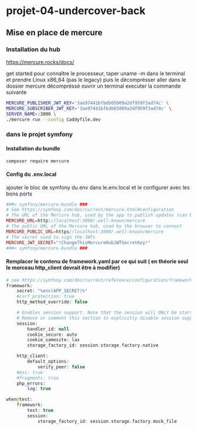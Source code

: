 # projet-04-undercover-back

## Mise en place de mercure

### Installation du hub

https://mercure.rocks/docs/

get started 
pour connaître le processeur, taper uname -m dans le terminal
et prendre Linux x86_64 (pas le legacy)
puis le décomprésser
aller dans le dossier mercure décompréssé ouvrir un terminal
executer la commande suivante

```bash
MERCURE_PUBLISHER_JWT_KEY='3ae97441bfbdb65009a2df959f3ad74c' \
MERCURE_SUBSCRIBER_JWT_KEY='3ae97441bfbdb65009a2df959f3ad74c' \
SERVER_NAME=:3000 \
./mercure run --config Caddyfile.dev
```

### dans le projet symfony

#### Installation du bundle

```bash
composer require mercure
```

#### Config du .env.local

ajouter le bloc de symfony du.env dans le.env.local et le configurer avec les bons ports

```php
###> symfony/mercure-bundle ###
# See https://symfony.com/doc/current/mercure.html#configuration
# The URL of the Mercure hub, used by the app to publish updates (can be a local URL)
MERCURE_URL=http://localhost:3000/.well-known/mercure
# The public URL of the Mercure hub, used by the browser to connect
MERCURE_PUBLIC_URL=https//localhost:3000/.well-known/mercure
# The secret used to sign the JWTs
MERCURE_JWT_SECRET="!ChangeThisMercureHubJWTSecretKey!"
###< symfony/mercure-bundle ###
```

#### Remplacer le contenu de framework.yaml par ce qui suit ( en théorie seul le morceau http_client devrait être à modifier)

```php
# see https://symfony.com/doc/current/reference/configuration/framework.html
framework:
    secret: "%env(APP_SECRET)%"
    #csrf_protection: true
    http_method_override: false

    # Enables session support. Note that the session will ONLY be started if you read or write from it.
    # Remove or comment this section to explicitly disable session support.
    session:
        handler_id: null
        cookie_secure: auto
        cookie_samesite: lax
        storage_factory_id: session.storage.factory.native

    http_client:
        default_options:
            verify_peer: false
    #esi: true
    #fragments: true
    php_errors:
        log: true

when@test:
    framework:
        test: true
        session:
            storage_factory_id: session.storage.factory.mock_file
```